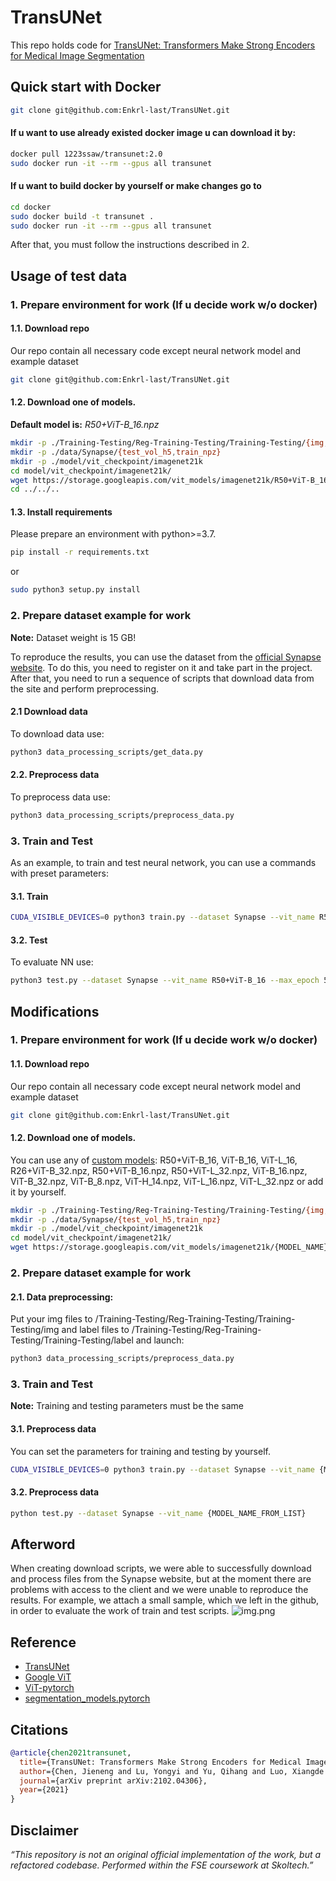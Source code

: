# TransUNet
This repo holds code for [TransUNet: Transformers Make Strong Encoders for Medical Image Segmentation](https://arxiv.org/pdf/2102.04306.pdf)

## Quick start with Docker
```bash
git clone git@github.com:Enkrl-last/TransUNet.git
```
#### If u want to use already existed docker image u can download it by:
```bash
docker pull 1223ssaw/transunet:2.0
sudo docker run -it --rm --gpus all transunet
```
#### If u want to build docker by yourself or make changes go to
```bash
cd docker
sudo docker build -t transunet .
sudo docker run -it --rm --gpus all transunet
```
After that, you must follow the instructions described in 2.
## Usage of test data

### 1. Prepare environment for work (If u decide work w/o docker)
#### 1.1. Download repo
Our repo contain all necessary code except neural network model and example dataset
```bash
git clone git@github.com:Enkrl-last/TransUNet.git
```
#### 1.2. Download one of models.
**Default model is:** _R50+ViT-B_16.npz_

```bash
mkdir -p ./Training-Testing/Reg-Training-Testing/Training-Testing/{img,label}
mkdir -p ./data/Synapse/{test_vol_h5,train_npz} 
mkdir -p ./model/vit_checkpoint/imagenet21k
cd model/vit_checkpoint/imagenet21k/
wget https://storage.googleapis.com/vit_models/imagenet21k/R50+ViT-B_16.npz
cd ../../..
```

#### 1.3. Install requirements

Please prepare an environment with python>=3.7.
```bash
pip install -r requirements.txt
```
or
```bash
sudo python3 setup.py install
```
### 2. Prepare dataset example for work

**Note:** Dataset weight is 15 GB!

To reproduce the results, you can use the dataset from the [official Synapse website](https://www.synapse.org/#!Synapse:syn3193805/wiki/). 
To do this, you need to register on it and take part in the project.
After that, you need to run a sequence of scripts that download data from the site and perform preprocessing.

#### 2.1 Download data
To download data use:
```bash
python3 data_processing_scripts/get_data.py
```

#### 2.2. Preprocess data
To preprocess data use:
```bash
python3 data_processing_scripts/preprocess_data.py
```

### 3. Train and Test
As an example, to train and test neural network, you can use a commands with preset parameters:

#### 3.1. Train

```bash
CUDA_VISIBLE_DEVICES=0 python3 train.py --dataset Synapse --vit_name R50+ViT-B_16 --batch_size=4 --max_epochs=5
```

#### 3.2. Test

To evaluate NN use:
```bash
python3 test.py --dataset Synapse --vit_name R50+ViT-B_16 --max_epoch 5 --batch_size 4
```

## Modifications

### 1. Prepare environment for work (If u decide work w/o docker)
#### 1.1. Download repo
Our repo contain all necessary code except neural network model and example dataset
```bash
git clone git@github.com:Enkrl-last/TransUNet.git
```
#### 1.2. Download one of models.

You can use any of  [custom models](https://console.cloud.google.com/storage/vit_models/imagenet21k/):
R50+ViT-B_16, ViT-B_16, ViT-L_16,
  R26+ViT-B_32.npz, R50+ViT-B_16.npz,  R50+ViT-L_32.npz,  ViT-B_16.npz, ViT-B_32.npz,
ViT-B_8.npz,  ViT-H_14.npz, ViT-L_16.npz,  ViT-L_32.npz or add it by yourself.

```bash
mkdir -p ./Training-Testing/Reg-Training-Testing/Training-Testing/{img,label}
mkdir -p ./data/Synapse/{test_vol_h5,train_npz}
mkdir -p ./model/vit_checkpoint/imagenet21k
cd model/vit_checkpoint/imagenet21k/
wget https://storage.googleapis.com/vit_models/imagenet21k/{MODEL_NAME}.npz
```

### 2. Prepare dataset example for work

#### 2.1. Data preprocessing:
Put your img files to /Training-Testing/Reg-Training-Testing/Training-Testing/img
and label files to /Training-Testing/Reg-Training-Testing/Training-Testing/label and launch: 
```bash
python3 data_processing_scripts/preprocess_data.py
```

### 3. Train and Test
**Note:** Training and testing parameters must be the same
#### 3.1. Preprocess data
You can set the parameters for training and testing by yourself. 
```bash
CUDA_VISIBLE_DEVICES=0 python3 train.py --dataset Synapse --vit_name {MODEL_NAME_FROM_LIST}
```
#### 3.2. Preprocess data

```bash
python test.py --dataset Synapse --vit_name {MODEL_NAME_FROM_LIST}
```

## Afterword
When creating download scripts, we were able to successfully download and process files from the Synapse website, but at the moment there are problems with access to the client and we were unable to reproduce the results.
For example, we attach a small sample, which we left in the github, in order to evaluate the work of train and test scripts.
![img.png](img.png)

## Reference
* [TransUNet](https://github.com/google-research/vision_transformer)
* [Google ViT](https://github.com/google-research/vision_transformer)
* [ViT-pytorch](https://github.com/jeonsworld/ViT-pytorch)
* [segmentation_models.pytorch](https://github.com/qubvel/segmentation_models.pytorch)

## Citations

```bibtex
@article{chen2021transunet,
  title={TransUNet: Transformers Make Strong Encoders for Medical Image Segmentation},
  author={Chen, Jieneng and Lu, Yongyi and Yu, Qihang and Luo, Xiangde and Adeli, Ehsan and Wang, Yan and Lu, Le and Yuille, Alan L., and Zhou, Yuyin},
  journal={arXiv preprint arXiv:2102.04306},
  year={2021}
}
```

## Disclaimer

*“This repository is not an original official implementation of the work, but a refactored codebase. Performed within the FSE coursework at Skoltech.”*
